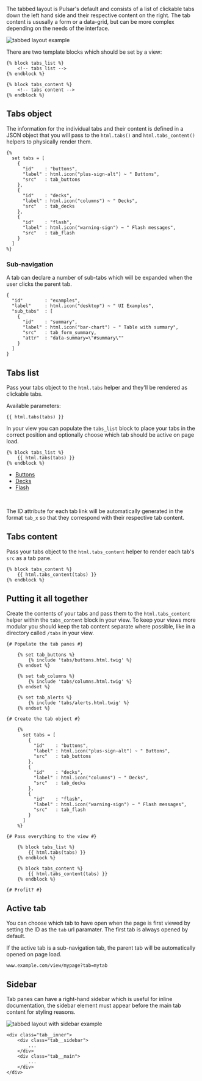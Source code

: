 The tabbed layout is Pulsar's default and consists of a list of clickable tabs down the left hand side and their respective content on the right. The tab content is ususally a form or a data-grid, but can be more complex depending on the needs of the interface.

![tabbed layout example](http://localhost:8000/docs/images/layout_tabbed.png)

There are two template blocks which should be set by a view:

    {% block tabs_list %} 
        <!-- tabs list -->
    {% endblock %}
    
    {% block tabs_content %} 
        <!-- tabs content -->
    {% endblock %}

## Tabs object

The information for the individual tabs and their content is defined in a JSON object that you will pass to the `html.tabs()` and `html.tabs_content()` helpers to physically render them.


    {% 
      set tabs = [
        {
          "id"    : "buttons", 
          "label" : html.icon("plus-sign-alt") ~ " Buttons",
          "src"   : tab_buttons
        },
        {
          "id"    : "decks",   
          "label" : html.icon("columns") ~ " Decks",
          "src"   : tab_decks
        },
        {
          "id"    : "flash",   
          "label" : html.icon("warning-sign") ~ " Flash messages",
          "src"   : tab_flash
        }
      ]
    %}

### Sub-navigation

A tab can declare a number of sub-tabs which will be expanded when the user clicks the parent tab.

    {
      "id"        : "examples",
      "label"     : html.icon("desktop") ~ " UI Examples",
      "sub_tabs"  : [
        {
          "id"    : "summary",
          "label" : html.icon("bar-chart") ~ " Table with summary",
          "src"   : tab_form_summary,
          "attr"  : "data-summary=\"#summary\""
        }
      ]
    }

## Tabs list

Pass your tabs object to the `html.tabs` helper and they'll be rendered as clickable tabs.

Available parameters:

    {{ html.tabs(tabs) }}
    
In your view you can populate the `tabs_list` block to place your tabs in the correct position and optionally choose which tab should be active on page load.

    {% block tabs_list %}
        {{ html.tabs(tabs) }}
    {% endblock %}

<ul class="tabs__list">
    <li><a href="#buttons" data-toggle="tab"><i class="icon-plus-sign-alt"></i> Buttons</a></li>
    <li class="is-active"><a href="#decks" data-toggle="tab"><i class="icon-columns"></i> Decks</a></li>
    <li><a href="#flash" data-toggle="tab"><i class="icon-warning-sign"></i> Flash</a></li>
</ul>

<br style="clear:both;" />

The ID attribute for each tab link will be automatically generated in the format `tab_x` so that they correspond with their respective tab content.

## Tabs content

Pass your tabs object to the `html.tabs_content` helper to render each tab's `src` as a tab pane.

    {% block tabs_content %}
        {{ html.tabs_content(tabs) }}
    {% endblock %}

## Putting it all together

Create the contents of your tabs and pass them to the `html.tabs_content` helper within the `tabs_content` block in your view. To keep your views more modular you should keep the tab content separate where possible, like in a directory called `/tabs` in your view.

    {# Populate the tab panes #}

        {% set tab_buttons %}
            {% include 'tabs/buttons.html.twig' %}
        {% endset %}
        
        {% set tab_columns %}
            {% include 'tabs/columns.html.twig' %}
        {% endset %}
        
        {% set tab_alerts %}
            {% include 'tabs/alerts.html.twig' %}
        {% endset %}

    {# Create the tab object #}

        {% 
          set tabs = [
            {
              "id"    : "buttons", 
              "label" : html.icon("plus-sign-alt") ~ " Buttons",
              "src"   : tab_buttons
            },
            {
              "id"    : "decks",   
              "label" : html.icon("columns") ~ " Decks",
              "src"   : tab_decks
            },
            {
              "id"    : "flash",   
              "label" : html.icon("warning-sign") ~ " Flash messages",
              "src"   : tab_flash
            }
          ]
        %}

    {# Pass everything to the view #}

        {% block tabs_list %}
            {{ html.tabs(tabs) }}
        {% endblock %}
        
        {% block tabs_content %}
            {{ html.tabs_content(tabs) }}
        {% endblock %}

    {# Profit? #}


## Active tab

You can choose which tab to have open when the page is first viewed by setting the ID as the `tab` url paramater. The first tab is always opened by default.

If the active tab is a sub-navigation tab, the parent tab will be automatically opened on page load.

    www.example.com/view/mypage?tab=mytab

## Sidebar

Tab panes can have a right-hand sidebar which is useful for inline documentation, the sidebar element must appear before the main tab content for styling reasons.

![tabbed layout with sidebar example](http://localhost:8000/docs/images/layout_tabbed-sidebar.png)

    <div class="tab__inner">
        <div class="tab__sidebar">
            ...
        </div>
        <div class="tab__main">
            ...
        </div>
    </div>